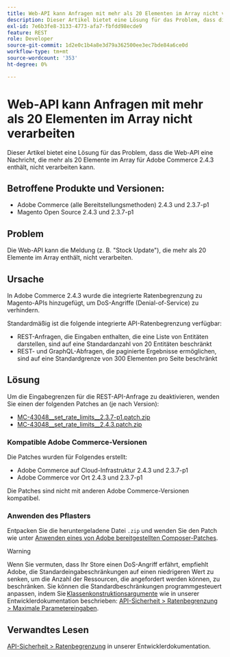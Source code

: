 ```yaml
---
title: Web-API kann Anfragen mit mehr als 20 Elementen im Array nicht verarbeiten
description: Dieser Artikel bietet eine Lösung für das Problem, dass die Web-API eine Nachricht, die mehr als 20 Elemente im Array für Adobe Commerce 2.4.3 enthält, nicht verarbeiten kann.
exl-id: 7e6b3fe8-3133-4773-afa7-fbfdd98ecde9
feature: REST
role: Developer
source-git-commit: 1d2e0c1b4a8e3d79a362500ee3ec7bde84a6ce0d
workflow-type: tm+mt
source-wordcount: '353'
ht-degree: 0%

---
```


# Web-API kann Anfragen mit mehr als 20 Elementen im Array nicht verarbeiten

Dieser Artikel bietet eine Lösung für das Problem, dass die Web-API eine Nachricht, die mehr als 20 Elemente im Array für Adobe Commerce 2.4.3 enthält, nicht verarbeiten kann.

## Betroffene Produkte und Versionen:

* Adobe Commerce (alle Bereitstellungsmethoden) 2.4.3 und 2.3.7-p1
* Magento Open Source 2.4.3 und 2.3.7-p1

## Problem

Die Web-API kann die Meldung (z. B. &quot;Stock Update&quot;), die mehr als 20 Elemente im Array enthält, nicht verarbeiten.

## Ursache

In Adobe Commerce 2.4.3 wurde die integrierte Ratenbegrenzung zu Magento-APIs hinzugefügt, um DoS-Angriffe (Denial-of-Service) zu verhindern.

Standardmäßig ist die folgende integrierte API-Ratenbegrenzung verfügbar:

* REST-Anfragen, die Eingaben enthalten, die eine Liste von Entitäten darstellen, sind auf eine Standardanzahl von 20 Entitäten beschränkt
* REST- und GraphQL-Abfragen, die paginierte Ergebnisse ermöglichen, sind auf eine Standardgrenze von 300 Elementen pro Seite beschränkt

## Lösung

Um die Eingabegrenzen für die REST-API-Anfrage zu deaktivieren, wenden Sie einen der folgenden Patches an (je nach Version):

* [MC-43048__set_rate_limits__2.3.7-p1.patch.zip](assets/MC-43048__set_rate_limits__2.3.7-p1.patch.zip)
* [MC-43048__set_rate_limits__2.4.3.patch.zip](assets/MC-43048__set_rate_limits__2.4.3.patch.zip)

### Kompatible Adobe Commerce-Versionen

Die Patches wurden für Folgendes erstellt:

* Adobe Commerce auf Cloud-Infrastruktur 2.4.3 und 2.3.7-p1
* Adobe Commerce vor Ort 2.4.3 und 2.3.7-p1

Die Patches sind nicht mit anderen Adobe Commerce-Versionen kompatibel.

### Anwenden des Pflasters

Entpacken Sie die heruntergeladene Datei `.zip` und wenden Sie den Patch wie unter [Anwenden eines von Adobe bereitgestellten Composer-Patches](/help/how-to/general/how-to-apply-a-composer-patch-provided-by-magento.md).

>[!WARNING]
>
>Wenn Sie vermuten, dass Ihr Store einen DoS-Angriff erfährt, empfiehlt Adobe, die Standardeingabeschränkungen auf einen niedrigeren Wert zu senken, um die Anzahl der Ressourcen, die angefordert werden können, zu beschränken.  Sie können die Standardbeschränkungen programmgesteuert anpassen, indem Sie [Klassenkonstruktionsargumente](https://devdocs.magento.com/guides/v2.4/extension-dev-guide/build/di-xml-file.html)
>wie in unserer Entwicklerdokumentation beschrieben: [API-Sicherheit > Ratenbegrenzung > Maximale Parametereingaben](https://devdocs.magento.com/guides/v2.4/get-started/api-security.html#rate-limiting).

## Verwandtes Lesen

[API-Sicherheit > Ratenbegrenzung](https://devdocs.magento.com/guides/v2.4/get-started/api-security.html#rate-limiting) in unserer Entwicklerdokumentation.
